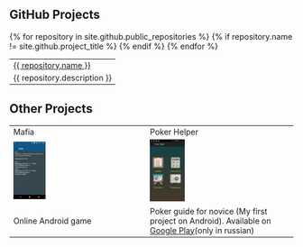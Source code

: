 ## GitHub Projects

<table>
{% for repository in site.github.public_repositories %}
 {% if repository.name != site.github.project_title %}
  <tr>
   <td><a href="{{ repository.html_url }}">{{ repository.name }}</a></td>
  </tr>
  <tr>
   <td>{{ repository.description }}</td>
  </tr>
 {% endif %}
{% endfor %}
</table>

## Other Projects

<table>
 <tr>
   <td>Mafia</td>
   <td>Poker Helper</td>
  </tr>
  <tr>
   <td><img src="/projects/mafia.png" width="25%"></td>
   <td><img src="/projects/pokerhelper.png" width="25%"></td>
  </tr>
  <tr>
   <td>Online Android game</td>
   <td>Poker guide for novice (My first project on Android). Available on <a href="https://play.google.com/store/apps/details?id=ru.daringmandarin.pokerhelper">Google Play</a>(only in russian)</td>
  </tr>
</table>
